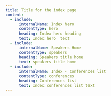 ```yaml
---
title: Title for the index page
content:
  - include:
      internalName: Index hero
      contentType: hero
      heading: Index hero heading
      text: Index hero  text
  - include:
      internalName: Speakers Home
      contentType: speakers
      heading: Speakers title home
      text: speakers title home
  - include:
      internalName: Index - Conferences list
      contentType: conferences
      heading: Conferences list
      text: Index conferences list text
---
```

